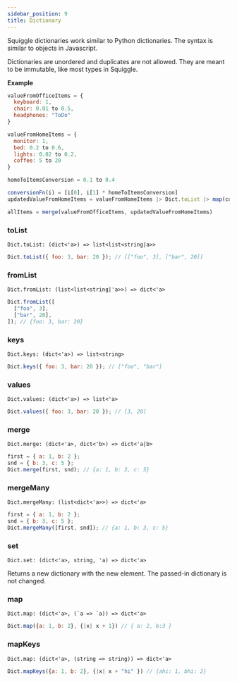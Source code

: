 ```yaml
---
sidebar_position: 9
title: Dictionary
---
```


Squiggle dictionaries work similar to Python dictionaries. The syntax is similar to objects in Javascript.

Dictionaries are unordered and duplicates are not allowed. They are meant to be immutable, like most types in Squiggle.

**Example**

```javascript
valueFromOfficeItems = {
  keyboard: 1,
  chair: 0.01 to 0.5,
  headphones: "ToDo"
}

valueFromHomeItems = {
  monitor: 1,
  bed: 0.2 to 0.6,
  lights: 0.02 to 0.2,
  coffee: 5 to 20
}

homeToItemsConversion = 0.1 to 0.4

conversionFn(i) = [i[0], i[1] * homeToItemsConversion]
updatedValueFromHomeItems = valueFromHomeItems |> Dict.toList |> map(conversionFn) |> Dict.fromList

allItems = merge(valueFromOfficeItems, updatedValueFromHomeItems)
```

### toList

```
Dict.toList: (dict<'a>) => list<list<string|a>>
```

```js
Dict.toList({ foo: 3, bar: 20 }); // [["foo", 3], ["bar", 20]]
```

### fromList

```
Dict.fromList: (list<list<string|'a>>) => dict<'a>
```

```js
Dict.fromList([
  ["foo", 3],
  ["bar", 20],
]); // {foo: 3, bar: 20}
```

### keys

```
Dict.keys: (dict<'a>) => list<string>
```

```js
Dict.keys({ foo: 3, bar: 20 }); // ["foo", "bar"]
```

### values

```
Dict.values: (dict<'a>) => list<'a>
```

```js
Dict.values({ foo: 3, bar: 20 }); // [3, 20]
```

### merge

```
Dict.merge: (dict<'a>, dict<'b>) => dict<'a|b>
```

```js
first = { a: 1, b: 2 };
snd = { b: 3, c: 5 };
Dict.merge(first, snd); // {a: 1, b: 3, c: 5}
```

### mergeMany

```
Dict.mergeMany: (list<dict<'a>>) => dict<'a>
```

```js
first = { a: 1, b: 2 };
snd = { b: 3, c: 5 };
Dict.mergeMany([first, snd]); // {a: 1, b: 3, c: 5}
```

### set
```
Dict.set: (dict<'a>, string, 'a) => dict<'a>
```
Returns a new dictionary with the new element. The passed-in dictionary is not changed.

### map

```
Dict.map: (dict<'a>, (`a => `a)) => dict<'a>
```

```js
Dict.map({a: 1, b: 2}, {|x| x + 1}) // { a: 2, b:3 }
```

### mapKeys

```
Dict.map: (dict<'a>, (string => string)) => dict<'a>
```

```js
Dict.mapKeys({a: 1, b: 2}, {|x| x + "hi" }) // {ahi: 1, bhi: 2}
```